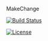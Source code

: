 MakeChange

[![Build Status](https://travis-ci.org/Bjornkjohnson/makeChangePython.svg?branch=master)](https://travis-ci.org/Bjornkjohnson/makeChangePython)

[![License][license]](LICENSE)

[license]: https://img.shields.io/badge/License-MIT-brightgreen.png